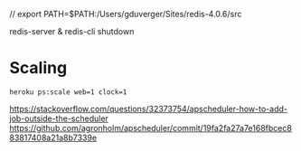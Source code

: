 // export PATH=$PATH:/Users/gduverger/Sites/redis-4.0.6/src

redis-server &
redis-cli shutdown

# Scaling

	heroku ps:scale web=1 clock=1

https://stackoverflow.com/questions/32373754/apscheduler-how-to-add-job-outside-the-scheduler
https://github.com/agronholm/apscheduler/commit/19fa2fa27a7e168fbcec883817408a21a8b7339e
